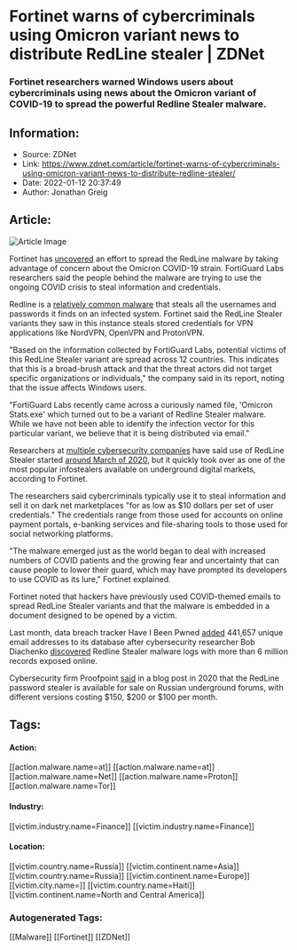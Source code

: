 # Fortinet warns of cybercriminals using Omicron variant news to distribute RedLine stealer | ZDNet
### Fortinet researchers warned Windows users about cybercriminals using news about the Omicron variant of COVID-19 to spread the powerful Redline Stealer malware.

## Information:
+ Source: ZDNet
+ Link: https://www.zdnet.com/article/fortinet-warns-of-cybercriminals-using-omicron-variant-news-to-distribute-redline-stealer/
+ Date: 2022-01-12 20:37:49
+ Author: Jonathan Greig


## Article:
![Article Image](https://www.zdnet.com/a/img/resize/db95ab0b93d84a4b281179580431b804c5258c64/2021/10/21/788b57e0-f1f9-4dad-acec-2fc30fb9d62b/email-attack.jpg?width=770&height=578&fit=crop&auto=webp)

Fortinet has [uncovered](https://www.fortinet.com/blog/threat-research/omicron-variant-lure-used-to-distribute-redline-stealer) an effort to spread the RedLine malware by taking advantage of concern about the Omicron COVID-19 strain. FortiGuard Labs researchers said the people behind the malware are trying to use the ongoing COVID crisis to steal information and credentials. 

Redline is a [relatively common malware](https://www.zdnet.com/article/this-password-stealing-and-keylogging-malware-is-being-spread-through-fake-software-downloads/) that steals all the usernames and passwords it finds on an infected system. Fortinet said the RedLine Stealer variants they saw in this instance steals stored credentials for VPN applications like NordVPN, OpenVPN and ProtonVPN. 

"Based on the information collected by FortiGuard Labs, potential victims of this RedLine Stealer variant are spread across 12 countries. This indicates that this is a broad-brush attack and that the threat actors did not target specific organizations or individuals," the company said in its report, noting that the issue affects Windows users.

"FortiGuard Labs recently came across a curiously named file, 'Omicron Stats.exe' which turned out to be a variant of Redline Stealer malware. While we have not been able to identify the infection vector for this particular variant, we believe that it is being distributed via email."

Researchers at [multiple cybersecurity companies](https://blog.talosintelligence.com/2021/12/magnat-campaigns-use-malvertising-to.html) have said use of RedLine Stealer started [around March of 2020](https://www.proofpoint.com/us/blog/threat-insight/new-redline-stealer-distributed-using-coronavirus-themed-email-campaign), but it quickly took over as one of the most popular infostealers available on underground digital markets, according to Fortinet. 

The researchers said cybercriminals typically use it to steal information and sell it on dark net marketplaces "for as low as $10 dollars per set of user credentials." The credentials range from those used for accounts on online payment portals, e-banking services and file-sharing tools to those used for social networking platforms. 

"The malware emerged just as the world began to deal with increased numbers of COVID patients and the growing fear and uncertainty that can cause people to lower their guard, which may have prompted its developers to use COVID as its lure," Fortinet explained. 






Fortinet noted that hackers have previously used COVID-themed emails to spread RedLine Stealer variants and that the malware is embedded in a document designed to be opened by a victim. 

Last month, data breach tracker Have I Been Pwned [added](https://twitter.com/haveibeenpwned/status/1476425438947729412) 441,657 unique email addresses to its database after cybersecurity researcher Bob Diachenko [discovered](https://twitter.com/MayhemDayOne/status/1474749233475596292) Redline Stealer malware logs with more than 6 million records exposed online.

Cybersecurity firm Proofpoint [said](https://www.proofpoint.com/us/blog/threat-insight/new-redline-stealer-distributed-using-coronavirus-themed-email-campaign) in a blog post in 2020 that the RedLine password stealer is available for sale on Russian underground forums, with different versions costing $150, $200 or $100 per month.





## Tags:

#### Action:
[[action.malware.name=at]] [[action.malware.name=at]] [[action.malware.name=Net]] [[action.malware.name=Proton]] [[action.malware.name=Tor]]

#### Industry:
[[victim.industry.name=Finance]] [[victim.industry.name=Finance]]

#### Location:
[[victim.country.name=Russia]] [[victim.continent.name=Asia]] [[victim.country.name=Russia]] [[victim.continent.name=Europe]] [[victim.city.name=]] [[victim.country.name=Haiti]] [[victim.continent.name=North and Central America]]

### Autogenerated Tags:
[[Malware]] [[Fortinet]] [[ZDNet]]

